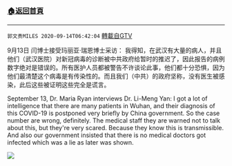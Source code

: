 ﻿###  [:house:返回首頁](https://github.com/ourhimalayas/txt)
---

`郭文贵MILES 2020-09-14T06:42:04` [轉載自GTV](https://gtv.org/web/#/UserInfo/5e596957357cc612d35a8044)

9月13日 闫博士接受玛丽亚·瑞恩博士采访： 我得知，在武汉有大量的病人，并且他们（武汉医院）对新冠病毒的诊断被中共政府给暂时的推迟了，因此报告的病例数字绝对是错误的。所有医护人员都被警告不许谈论此事，他们都十分恐惧，因为他们最清楚这个病毒是有传染性的。而且我们（中共）的政府坚称，没有医生被感染，此后这些被证明这些完全是谎言。

September 13, Dr. Maria Ryan interviews Dr. Li-Meng Yan: I got a lot of intelligence that there are many patients in Wuhan, and their diagnosis of this COVID-19 is postponed very briefly by China government. So the case number are wrong, definitely. The medical staff they are warned not to talk about this, but they're very scared. Because they know this is transmissible. And also our government insisted that there is no medical doctors got infected which was a lie as later was shown.

[![](https://filegroup.gtv.org/cdn-cgi/image/width=600/https://filegroup.gtv.org/group3/default/20200914/06/42/0/5c80afbde0211f75a6353f3ceeb657e7)](https://filegroup.gtv.org/group3/default/20200914/06/42/0/bfd32653761b445da47854da7f2430cd.MOV)
